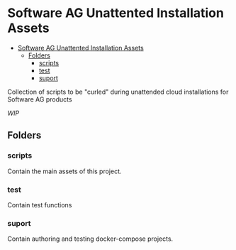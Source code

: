 # Software AG Unattented Installation Assets

- [Software AG Unattented Installation Assets](#software-ag-unattented-installation-assets)
  - [Folders](#folders)
    - [scripts](#scripts)
    - [test](#test)
    - [suport](#suport)

Collection of scripts to be "curled" during unattended cloud installations for Software AG products

_WIP_

## Folders

### scripts

Contain the main assets of this project.

### test

Contain test functions

### suport

Contain authoring and testing docker-compose projects.